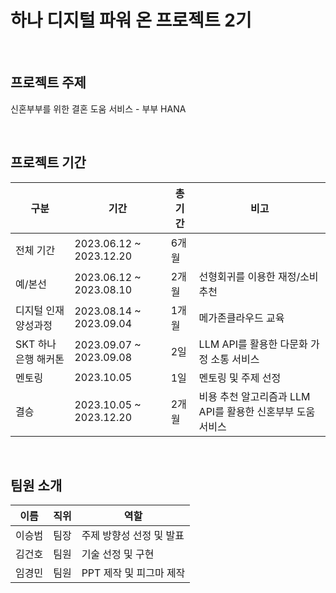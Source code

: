 # 하나 디지털 파워 온 프로젝트 2기

<br>

## 프로젝트 주제
신혼부부를 위한 결혼 도움 서비스 - 부부 HANA

<br>

## 프로젝트 기간
| 구분 | 기간 | 총 기간 | 비고 |
| -- | -- | -- | -- |
| 전체 기간 | 2023.06.12 ~ 2023.12.20 | 6개월 |  |
| 예/본선 | 2023.06.12 ~ 2023.08.10 | 2개월 | 선형회귀를 이용한 재정/소비 추천 |
| 디지털 인재 양성과정 | 2023.08.14 ~ 2023.09.04 | 1개월 | 메가존클라우드 교육 |
| SKT 하나은행 해커톤 | 2023.09.07 ~ 2023.09.08 | 2일 | LLM API를 활용한 다문화 가정 소통 서비스 |
| 멘토링 | 2023.10.05 | 1일 | 멘토링 및 주제 선정 |
| 결승 | 2023.10.05 ~ 2023.12.20 | 2개월 | 비용 추천 알고리즘과 LLM API를 활용한 신혼부부 도움 서비스 |


<br>

## 팀원 소개

| 이름   | 직위                  | 역할                       |
|---------|------------------------|-----------------------------|
|  이승범  | 팀장     | 주제 방향성 선정 및 발표  |
| 김건호   | 팀원    | 기술 선정 및 구현               |
| 임경민   | 팀원   | PPT 제작 및 피그마 제작            |
